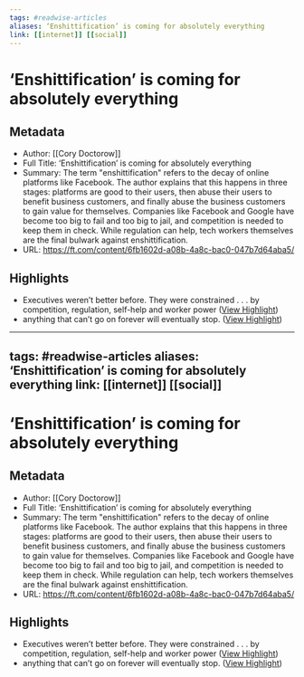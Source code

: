 ```yaml
---
tags: #readwise-articles
aliases: ‘Enshittification’ is coming for absolutely everything
link: [[internet]] [[social]]
---
```

# ‘Enshittification’ is coming for absolutely everything

## Metadata
- Author: [[Cory Doctorow]]
- Full Title: ‘Enshittification’ is coming for absolutely everything
- Summary: The term "enshittification" refers to the decay of online platforms like Facebook. The author explains that this happens in three stages: platforms are good to their users, then abuse their users to benefit business customers, and finally abuse the business customers to gain value for themselves. Companies like Facebook and Google have become too big to fail and too big to jail, and competition is needed to keep them in check. While regulation can help, tech workers themselves are the final bulwark against enshittification.
- URL: https://ft.com/content/6fb1602d-a08b-4a8c-bac0-047b7d64aba5/

## Highlights
- Executives weren’t better before. They were constrained . . . by competition, regulation, self-help and worker power ([View Highlight](https://read.readwise.io/read/01hqa22pc5ayg3pzwht0eazh1x))
- anything that can’t go on forever will eventually stop. ([View Highlight](https://read.readwise.io/read/01hqa3ah1xda77wr31wyfta7qc))
---
tags: #readwise-articles
aliases: ‘Enshittification’ is coming for absolutely everything
link: [[internet]] [[social]]
---
# ‘Enshittification’ is coming for absolutely everything

## Metadata
- Author: [[Cory Doctorow]]
- Full Title: ‘Enshittification’ is coming for absolutely everything
- Summary: The term "enshittification" refers to the decay of online platforms like Facebook. The author explains that this happens in three stages: platforms are good to their users, then abuse their users to benefit business customers, and finally abuse the business customers to gain value for themselves. Companies like Facebook and Google have become too big to fail and too big to jail, and competition is needed to keep them in check. While regulation can help, tech workers themselves are the final bulwark against enshittification.
- URL: https://ft.com/content/6fb1602d-a08b-4a8c-bac0-047b7d64aba5/

## Highlights
- Executives weren’t better before. They were constrained . . . by competition, regulation, self-help and worker power ([View Highlight](https://read.readwise.io/read/01hqa22pc5ayg3pzwht0eazh1x))
- anything that can’t go on forever will eventually stop. ([View Highlight](https://read.readwise.io/read/01hqa3ah1xda77wr31wyfta7qc))
